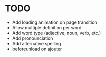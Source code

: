 # TODO

- Add loading animation on page transition
- Allow multiple definition per word
- Add word type (adjective, noun, verb, etc.)
- Add pronounciation
- Add alternative spelling
- beforeunload on ajouter
